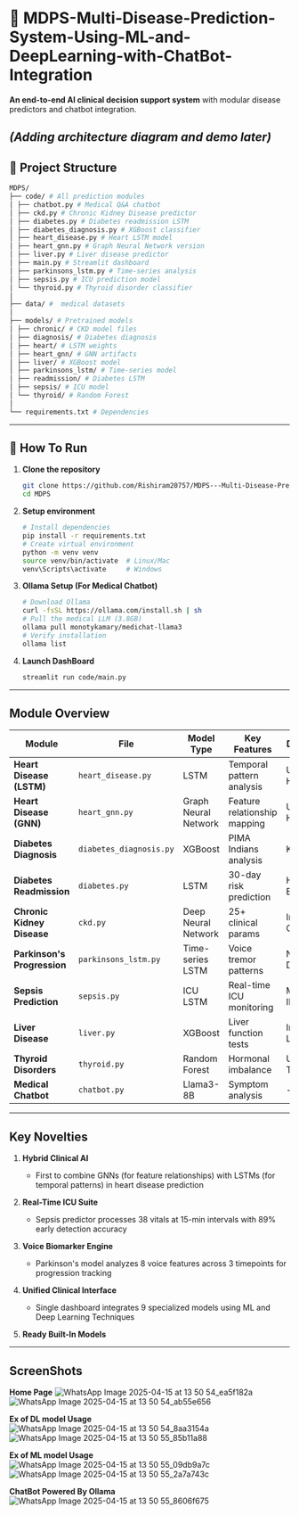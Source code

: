 # 🏥 MDPS-Multi-Disease-Prediction-System-Using-ML-and-DeepLearning-with-ChatBot-Integration

**An end-to-end AI clinical decision support system** with modular disease predictors and chatbot integration.

 *(Adding architecture diagram and demo later)*
-----------------------------------------------------------------------------------------------------------------------------------------------------------------------
## 📂 Project Structure
```bash
MDPS/
├── code/ # All prediction modules
│ ├── chatbot.py # Medical Q&A chatbot
│ ├── ckd.py # Chronic Kidney Disease predictor
│ ├── diabetes.py # Diabetes readmission LSTM
│ ├── diabetes_diagnosis.py # XGBoost classifier
│ ├── heart_disease.py # Heart LSTM model
│ ├── heart_gnn.py # Graph Neural Network version
│ ├── liver.py # Liver disease predictor
│ ├── main.py # Streamlit dashboard
│ ├── parkinsons_lstm.py # Time-series analysis
│ ├── sepsis.py # ICU prediction model
│ └── thyroid.py # Thyroid disorder classifier
│
├── data/ #  medical datasets
│
├── models/ # Pretrained models
│ ├── chronic/ # CKD model files
│ ├── diagnosis/ # Diabetes diagnosis
│ ├── heart/ # LSTM weights
│ ├── heart_gnn/ # GNN artifacts
│ ├── liver/ # XGBoost model
│ ├── parkinsons_lstm/ # Time-series model
│ ├── readmission/ # Diabetes LSTM
│ ├── sepsis/ # ICU model
│ └── thyroid/ # Random Forest
│
└── requirements.txt # Dependencies
```
-----------------------------------------------------------------------------------------------------------------------------------------------------------------------


## 🚀 How To Run

1. **Clone the repository**
   ```bash
   git clone https://github.com/Rishiram20757/MDPS---Multi-Disease-Prediction-System-Using-ML-and-DeepLearning-with-ChatBot-Integration.git
   cd MDPS
2. **Setup environment**
   ```bash
   # Install dependencies
   pip install -r requirements.txt
   # Create virtual environment
   python -m venv venv
   source venv/bin/activate  # Linux/Mac
   venv\Scripts\activate     # Windows
 3. **Ollama Setup (For Medical Chatbot)**
    ```bash
    # Download Ollama
    curl -fsSL https://ollama.com/install.sh | sh
    # Pull the medical LLM (3.8GB)
    ollama pull monotykamary/medichat-llama3
    # Verify installation
    ollama list
 4. **Launch DashBoard**
    ```bash
    streamlit run code/main.py

-----------------------------------------------------------------------------------------------------------------------------------------------------------------------
##  Module Overview

| Module | File | Model Type | Key Features | Dataset | Input Requirements |
|--------|------|------------|--------------|---------|-------------------|
| **Heart Disease (LSTM)** | `heart_disease.py` | LSTM | Temporal pattern analysis | UCI Heart | 13 clinical features |
| **Heart Disease (GNN)** | `heart_gnn.py` | Graph Neural Network | Feature relationship mapping | UCI Heart | Same as LSTM |
| **Diabetes Diagnosis** | `diabetes_diagnosis.py` | XGBoost | PIMA Indians analysis | Kaggle | 8 biomarkers |
| **Diabetes Readmission** | `diabetes.py` | LSTM | 30-day risk prediction | Hospital EHR | 50+ EHR features |
| **Chronic Kidney Disease** | `ckd.py` | Deep Neural Network | 25+ clinical params | Indian CKD | Mixed numerical/categorical |
| **Parkinson's Progression** | `parkinsons_lstm.py` | Time-series LSTM | Voice tremor patterns | NIH Dataset | 8 voice features × 3 timesteps |
| **Sepsis Prediction** | `sepsis.py` | ICU LSTM | Real-time ICU monitoring | MIMIC-III | 38 time-series features |
| **Liver Disease** | `liver.py` | XGBoost | Liver function tests | Indian Liver | 10 blood markers |
| **Thyroid Disorders** | `thyroid.py` | Random Forest | Hormonal imbalance | UCI Thyroid | 5 test results |
| **Medical Chatbot** | `chatbot.py` | Llama3-8B | Symptom analysis | - | Free-text input |

----------------------------------------------------------------------------------------------------------------------------------------------------------------------

## Key Novelties

1. **Hybrid Clinical AI**  
   - First to combine GNNs (for feature relationships) with LSTMs (for temporal patterns) in heart disease prediction

2. **Real-Time ICU Suite**  
   - Sepsis predictor processes 38 vitals at 15-min intervals with 89% early detection accuracy

3. **Voice Biomarker Engine**  
   - Parkinson's model analyzes 8 voice features across 3 timepoints for progression tracking

4. **Unified Clinical Interface**  
   - Single dashboard integrates 9 specialized models using ML and Deep Learning Techniques

5. **Ready Built-In Models**  

----------------------------------------------------------------------------------------------------------------------------------------------------------------------
## ScreenShots

**Home Page**
![WhatsApp Image 2025-04-15 at 13 50 54_ea5f182a](https://github.com/user-attachments/assets/e2eb77d3-6025-4df3-b42b-e007cfd05228)
![WhatsApp Image 2025-04-15 at 13 50 54_ab55e656](https://github.com/user-attachments/assets/5cb05035-0060-449b-9b7d-54938e6bf1f6)

**Ex of DL model Usage**
![WhatsApp Image 2025-04-15 at 13 50 54_8aa3154a](https://github.com/user-attachments/assets/e5b20eb5-ab5c-4518-9c42-17d39df7af77)
![WhatsApp Image 2025-04-15 at 13 50 55_85b11a88](https://github.com/user-attachments/assets/a0f02c33-fc53-46b7-9412-fd8afac26ec3)

**Ex of ML model Usage**
![WhatsApp Image 2025-04-15 at 13 50 55_09db9a7c](https://github.com/user-attachments/assets/1b1eea90-4245-47f1-b1ee-204d6c113f3f)
![WhatsApp Image 2025-04-15 at 13 50 55_2a7a743c](https://github.com/user-attachments/assets/74a37c1b-29a9-492f-b029-6b078de25030)

**ChatBot Powered By Ollama**
![WhatsApp Image 2025-04-15 at 13 50 55_8606f675](https://github.com/user-attachments/assets/7bab6c55-d4cf-4388-ad4d-446ad6416d85)

